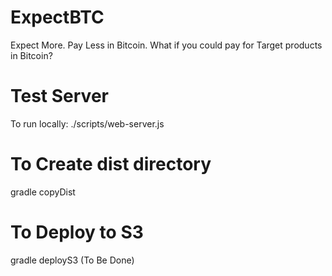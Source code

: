 ExpectBTC
=========

Expect More.  Pay Less in Bitcoin.  What if you could pay for Target products in Bitcoin?


Test Server
===========

To run locally:
./scripts/web-server.js

To Create dist directory
================
gradle copyDist


To Deploy to S3
===============
gradle deployS3 (To Be Done)

